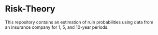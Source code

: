 # Risk-Theory
This repository contains an estimation of ruin probabilities using data from an insurance company for 1, 5, and 10-year periods.
